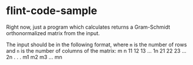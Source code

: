 flint-code-sample
=================

Right now, just a program which calculates returns a Gram-Schmidt orthonormalized matrix from the input.

The input should be in the following format, where `m` is the number of rows and `n` is the number of columns of the matrix:
m n
11 12 13 ... 1n
21 22 23 ... 2n
.
.
.
m1 m2 m3 ... mn
